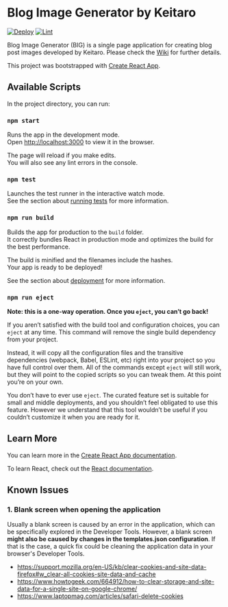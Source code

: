 # Blog Image Generator by Keitaro

[![Deploy](https://github.com/keitaroinc/blog-image-generator/actions/workflows/deploy.yml/badge.svg)](https://github.com/keitaroinc/blog-image-generator/actions/workflows/deploy.yml) [![Lint](https://github.com/keitaroinc/blog-image-generator/actions/workflows/lint.yml/badge.svg)](https://github.com/keitaroinc/blog-image-generator/actions/workflows/lint.yml)

Blog Image Generator (BIG) is a single page application for creating blog post images developed by Keitaro. Please check the [Wiki](https://github.com/keitaroinc/blog-image-generator/wiki) for further details.

This project was bootstrapped with [Create React App](https://github.com/facebook/create-react-app).

## Available Scripts

In the project directory, you can run:

### `npm start`

Runs the app in the development mode.\
Open [http://localhost:3000](http://localhost:3000) to view it in the browser.

The page will reload if you make edits.\
You will also see any lint errors in the console.

### `npm test`

Launches the test runner in the interactive watch mode.\
See the section about [running tests](https://facebook.github.io/create-react-app/docs/running-tests) for more information.

### `npm run build`

Builds the app for production to the `build` folder.\
It correctly bundles React in production mode and optimizes the build for the best performance.

The build is minified and the filenames include the hashes.\
Your app is ready to be deployed!

See the section about [deployment](https://facebook.github.io/create-react-app/docs/deployment) for more information.

### `npm run eject`

**Note: this is a one-way operation. Once you `eject`, you can’t go back!**

If you aren’t satisfied with the build tool and configuration choices, you can `eject` at any time. This command will remove the single build dependency from your project.

Instead, it will copy all the configuration files and the transitive dependencies (webpack, Babel, ESLint, etc) right into your project so you have full control over them. All of the commands except `eject` will still work, but they will point to the copied scripts so you can tweak them. At this point you’re on your own.

You don’t have to ever use `eject`. The curated feature set is suitable for small and middle deployments, and you shouldn’t feel obligated to use this feature. However we understand that this tool wouldn’t be useful if you couldn’t customize it when you are ready for it.

## Learn More

You can learn more in the [Create React App documentation](https://facebook.github.io/create-react-app/docs/getting-started).

To learn React, check out the [React documentation](https://reactjs.org/).

## Known Issues

### 1. Blank screen when opening the application

Usually a blank screen is caused by an error in the application, which can be specifically explored in the Developer Tools. However, a blank screen **might also be caused by changes in the templates.json configuration**. If that is the case, a quick fix could be cleaning the application data in your browser's Developer Tools.

- https://support.mozilla.org/en-US/kb/clear-cookies-and-site-data-firefox#w_clear-all-cookies-site-data-and-cache
- https://www.howtogeek.com/664912/how-to-clear-storage-and-site-data-for-a-single-site-on-google-chrome/
- https://www.laptopmag.com/articles/safari-delete-cookies
